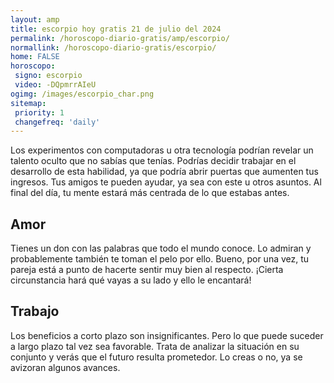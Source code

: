 ```yaml
---
layout: amp
title: escorpio hoy gratis 21 de julio del 2024 
permalink: /horoscopo-diario-gratis/amp/escorpio/
normallink: /horoscopo-diario-gratis/escorpio/
home: FALSE
horoscopo:
 signo: escorpio
 video: -DQpmrrAIeU
ogimg: /images/escorpio_char.png
sitemap:
 priority: 1
 changefreq: 'daily'
---
```



Los experimentos con computadoras u otra tecnología podrían revelar un talento oculto que no sabías que tenías. Podrías decidir trabajar en el desarrollo de esta habilidad, ya que podría abrir puertas que aumenten tus ingresos. Tus amigos te pueden ayudar, ya sea con este u otros asuntos. Al final del día, tu mente estará más centrada de lo que estabas antes.

## Amor

Tienes un don con las palabras que todo el mundo conoce. Lo admiran y probablemente también te toman el pelo por ello. Bueno, por una vez, tu pareja está a punto de hacerte sentir muy bien al respecto. ¡Cierta circunstancia hará qué vayas a su lado y ello le encantará!

## Trabajo

Los beneficios a corto plazo son insignificantes. Pero lo que puede suceder a largo plazo tal vez sea favorable. Trata de analizar la situación en su conjunto y verás que el futuro resulta prometedor. Lo creas o no, ya se avizoran algunos avances.